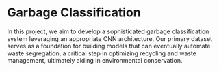 # Garbage Classification
In this project, we aim to develop a sophisticated garbage classification system leveraging an appropriate CNN architecture. Our primary dataset serves as a foundation for building models that can eventually automate waste segregation, a critical step in optimizing recycling and waste management, ultimately aiding in environmental conservation.
